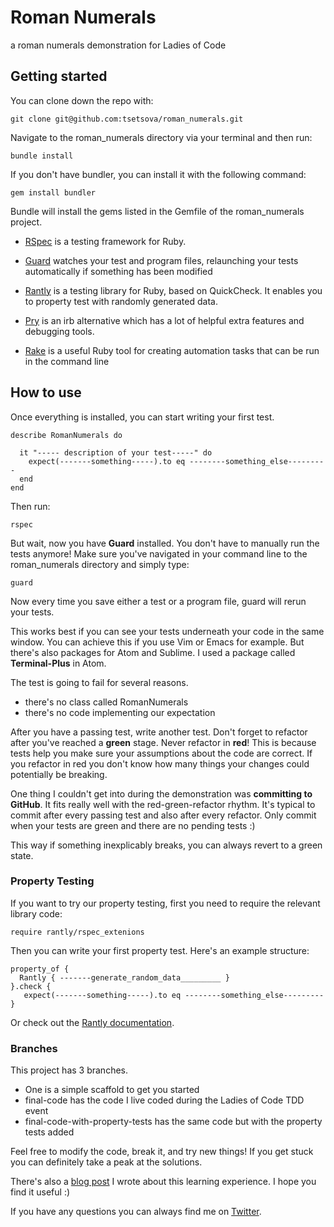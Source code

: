 # Roman Numerals
a roman numerals demonstration for Ladies of Code

## Getting started

You can clone down the repo with:

```
git clone git@github.com:tsetsova/roman_numerals.git
```

Navigate to the roman_numerals directory via your terminal and then run:

```
bundle install
```

If you don't have bundler, you can install it with the following command:

```
gem install bundler
```

Bundle will install the gems listed in the Gemfile of the roman_numerals project.

* [RSpec](http://rspec.info/) is a testing framework for Ruby.

* [Guard](https://github.com/guard/guard-rspec) watches your test and program files, relaunching your tests automatically if something has been modified

* [Rantly](https://github.com/hayeah/rantly) is a testing library for Ruby, based on QuickCheck. It enables you to property test with randomly generated data. 

* [Pry](http://pryrepl.org/) is an irb alternative which has a lot of helpful extra features and debugging tools.

* [Rake](http://rake.rubyforge.org/) is a useful Ruby tool for creating automation tasks that can be run in the command line

## How to use

Once everything is installed, you can start writing your first test. 

```
describe RomanNumerals do

  it "----- description of your test-----" do
    expect(-------something-----).to eq --------something_else---------
  end
end
```

Then run:

```
rspec
```

But wait, now you have **Guard** installed. You don't have to manually run the tests anymore! Make sure you've navigated in your command line to the roman_numerals directory and simply type:

```
guard
```

Now every time you save either a test or a program file, guard will rerun your tests. 

This works best if you can see your tests underneath your code in the same window. You can achieve this if you use Vim or Emacs for example. But there's also packages for Atom and Sublime. I used a package called **Terminal-Plus** in Atom. 

The test is going to fail for several reasons. 

  * there's no class called RomanNumerals
  * there's no code implementing our expectation

After you have a passing test, write another test. Don't forget to refactor after you've reached a **green** stage. Never refactor in **red**! This is because tests help you make sure your assumptions about the code are correct. If you refactor in red you don't know how many things your changes could potentially be breaking. 

One thing I couldn't get into during the demonstration was **committing to GitHub**. It fits really well with the red-green-refactor rhythm. It's typical to commit after every passing test and also after every refactor. Only commit when your tests are green and there are no pending tests :)

This way if something inexplicably breaks, you can always revert to a green state.

### Property Testing 

If you want to try our property testing, first you need to require the relevant library code:

```
require rantly/rspec_extenions
```

Then you can write your first property test. Here's an example structure:

```
property_of {
  Rantly { -------generate_random_data_________ }
}.check { 
   expect(-------something-----).to eq --------something_else---------
}
```

Or check out the [Rantly documentation](https://github.com/hayeah/rantly).

### Branches
This project has 3 branches. 
* One is a simple scaffold to get you started
* final-code has the code I live coded during the Ladies of Code TDD event
* final-code-with-property-tests has the same code but with the property tests added 


Feel free to modify the code, break it, and try new things! If you get stuck you can definitely take a peak at the solutions. 

There's also a [blog post](http://tsetsova.github.io/events/2016/08/01/tdd-at-ladies-of-code.html) I wrote about this learning experience. I hope you find it useful :)

If you have any questions you can always find me on [Twitter](@InaTsetsova).

